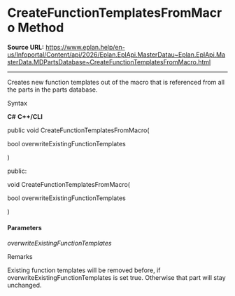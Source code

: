 # CreateFunctionTemplatesFromMacro Method

**Source URL:** https://www.eplan.help/en-us/Infoportal/Content/api/2026/Eplan.EplApi.MasterDatau~Eplan.EplApi.MasterData.MDPartsDatabase~CreateFunctionTemplatesFromMacro.html

---

Creates new function templates out of the macro that is referenced from all the parts in the parts database.

Syntax

**C#**
**C++/CLI**


public void CreateFunctionTemplatesFromMacro( 

   bool overwriteExistingFunctionTemplates

)

public:

void CreateFunctionTemplatesFromMacro( 

   bool overwriteExistingFunctionTemplates

)


#### Parameters

*overwriteExistingFunctionTemplates*

Remarks

Existing function templates will be removed before, if overwriteExistingFunctionTemplates is set true. Otherwise that part will stay unchanged.
